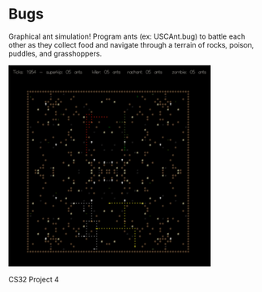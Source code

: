# Bugs

Graphical ant simulation! Program ants (ex: USCAnt.bug) to battle each other as they collect food and navigate through a terrain of rocks, poison, puddles, and grasshoppers.

<img src="https://github.com/shangyuhsu/Bugs/blob/master/screenshot.png" width=400>

CS32 Project 4
